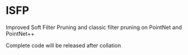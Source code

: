 # ISFP
Improved Soft Filter Pruning and classic filter pruning on PointNet and PointNet++

Complete code will be released after collation
